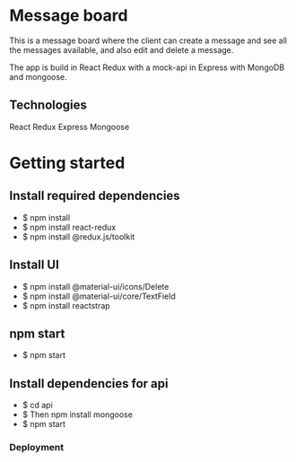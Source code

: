 # Message board

This is a message board where the client can create a message and see all the messages available, and also edit and delete a message.

The app is build in React Redux with a mock-api in Express with MongoDB and mongoose.

## Technologies

React
Redux
Express
Mongoose

# Getting started

## Install required dependencies

- \$ npm install
- \$ npm install react-redux
- \$ npm install @redux.js/toolkit

## Install UI

- \$ npm install @material-ui/icons/Delete
- \$ npm install @material-ui/core/TextField
- \$ npm install reactstrap

## npm start

- \$ npm start

## Install dependencies for api

- \$ cd api
- \$ Then npm install mongoose
- \$ npm start

### Deployment
